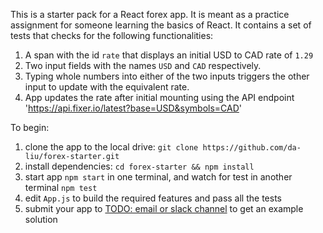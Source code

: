 This is a starter pack for a React forex app. It is meant as a practice assignment for someone learning the basics of React. It contains a set of tests that checks for the following functionalities:

1. A span with the id `rate` that displays an initial USD to CAD rate of `1.29`
2. Two input fields with the names `USD` and `CAD` respectively.
3. Typing whole numbers into either of the two inputs triggers the other input to update with the equivalent rate.
4. App updates the rate after initial mounting using the API endpoint 'https://api.fixer.io/latest?base=USD&symbols=CAD'

To begin:

1. clone the app to the local drive: `git clone https://github.com/da-liu/forex-starter.git`
2. install dependencies: `cd forex-starter && npm install`
3. start app `npm start` in one terminal, and watch for test in another terminal `npm test`
4. edit `App.js` to build the required features and pass all the tests
5. submit your app to [TODO: email or slack channel](http://example.com) to get an example solution
